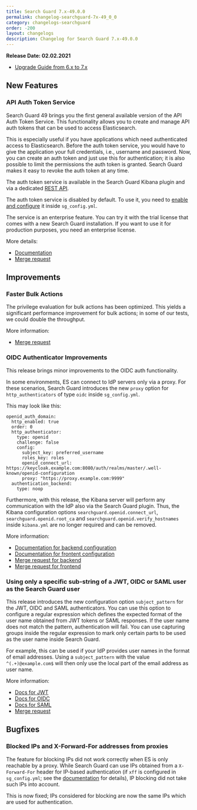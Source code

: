 ```yaml
---
title: Search Guard 7.x-49.0.0
permalink: changelog-searchguard-7x-49_0_0
category: changelogs-searchguard
order: -200
layout: changelogs
description: Changelog for Search Guard 7.x-49.0.0	
---
```


<!--- Copyright 2021 floragunn GmbH -->

**Release Date: 02.02.2021**

* [Upgrade Guide from 6.x to 7.x](../_docs_installation/installation_upgrading_6_7.md)

## New Features



### API Auth Token Service

Search Guard 49 brings you the first general available version of the API Auth Token Service. This functionality allows you to create and manage API auth tokens that can be used to access Elasticsearch.

This is especially useful if you have applications which need authenticated access to Elasticsearch. Before the auth token service, you would have to give the application your full credentials, i.e., username and password. Now, you can create an auth token and just use this for authentication; it is also possible to limit the permissions the auth token is granted. Search Guard makes it easy to revoke the auth token at any time.

The auth token service is available in the Search Guard Kibana plugin and via a dedicated [REST API](https://docs.search-guard.com/latest/search-guard-auth-tokens#creating-auth-tokens).

The auth token service is disabled by default. To use it, you need to [enable and configure](https://docs.search-guard.com/latest/search-guard-auth-tokens#configuring-the-search-guard-auth-token-service) it inside `sg_config.yml`.

The service is an enterprise feature. You can try it with the trial license that comes with a new Search Guard installation. If you want to use it for production purposes, you need an enterprise license.

More details:
* [Documentation](https://docs.search-guard.com/latest/search-guard-auth-tokens)
* [Merge request](https://git.floragunn.com/search-guard/search-guard-suite-enterprise/-/merge_requests/35)
<p />
 
## Improvements

### Faster Bulk Actions

The privilege evaluation for bulk actions has been optimized. This yields a significant performance improvement for bulk actions; in some of our tests, we could double the throughput.

More information:
* [Merge request](https://git.floragunn.com/search-guard/search-guard-suite/-/merge_requests/89)
<p />

### OIDC Authenticator Improvements

This release brings minor improvements to the OIDC auth functionality.

In some environments, ES can connect to IdP servers only via a proxy. For these scenarios, Search Guard introduces the new `proxy` option for `http_authenticators` of type `oidc` inside `sg_config.yml`.

This may look like this:

```
openid_auth_domain:
  http_enabled: true
  order: 0
  http_authenticator:
    type: openid
    challenge: false
    config:
      subject_key: preferred_username
      roles_key: roles
      openid_connect_url: https://keycloak.example.com:8080/auth/realms/master/.well-known/openid-configuration
      proxy: "https://proxy.example.com:9999"
  authentication_backend:
    type: noop
```

Furthermore, with this release, the Kibana server will perform any communication with the IdP also via the Search Guard plugin. Thus, the Kibana configuration options `searchguard.openid.connect_url`,  `searchguard.openid.root_ca` and `searchguard.openid.verify_hostnames` inside  `kibana.yml` are no longer required and can be removed.

More information:
* [Documentation for backend configuration](https://docs.search-guard.com/latest/openid-json-web-keys)
* [Documentation for frontent configuration](https://docs.search-guard.com/latest/kibana-authentication-openid)
* [Merge request for backend](https://git.floragunn.com/search-guard/search-guard-suite-enterprise/-/merge_requests/39)
* [Merge request for frontend](https://git.floragunn.com/search-guard/search-guard-kibana-plugin/-/merge_requests/646)
<p />

### Using only a specific sub-string of a JWT, OIDC or SAML user as the Search Guard user

This release introduces the new configuration option `subject_pattern` for the JWT, OIDC and SAML authenticators. You can use this option to configure a regular expression which defines the expected format of the user name obtained from JWT tokens or SAML responses. If the user name does not match the pattern, authentication will fail. You can use capturing groups inside the regular expression to mark only certain parts to be used as the user name inside Search Guard.

For example, this can be used if your IdP provides user names in the format of email addresses. Using a `subject_pattern` with the value `^(.+)@example.com$` will then only use the local part of the email address as user name.

More information:

* [Docs for JWT](https://docs.search-guard.com/latest/json-web-tokens#using-only-certain-sections-of-a-jwt-subject-claim-as-user-name)
* [Docs for OIDC](https://docs.search-guard.com/latest/openid-json-web-keys#using-only-certain-sections-of-a-jwt-subject-claim-as-user-name)
* [Docs for SAML](https://docs.search-guard.com/latest/saml-authentication#using-only-certain-sections-of-a-saml-user-name)
* [Merge request](https://git.floragunn.com/search-guard/search-guard-suite-enterprise/-/merge_requests/44)


## Bugfixes

### Blocked IPs and X-Forward-For addresses from proxies

The feature for blocking IPs did not work correctly when ES is only reachable by a proxy. While Search Guard can use IPs obtained from a `X-Forward-For` header for IP-based authentication (if `xff` is configured in `sg_config.yml`; see the [documentation](https://docs.search-guard.com/latest/authentication-authorization#http) for details), IP blocking did not take such IPs into account.

This is now fixed; IPs considered for blocking are now the same IPs which are used for authentication.



